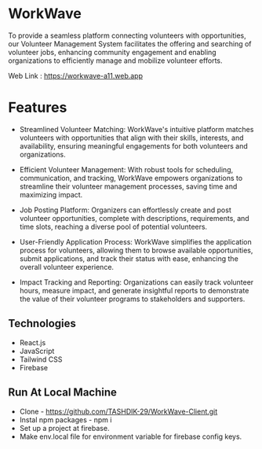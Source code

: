 # WorkWave

To provide a seamless platform connecting volunteers with opportunities, our Volunteer Management System facilitates the offering and searching of volunteer jobs, enhancing community engagement and enabling organizations to efficiently manage and mobilize volunteer efforts.

Web Link :  https://workwave-a11.web.app


# Features

* Streamlined Volunteer Matching: WorkWave's intuitive platform matches volunteers with opportunities that align with 
  their skills, interests, and availability, ensuring meaningful engagements for both volunteers and organizations.

* Efficient Volunteer Management: With robust tools for scheduling, communication, and tracking, WorkWave empowers 
  organizations to streamline their volunteer management processes, saving time and maximizing impact.

* Job Posting Platform: Organizers can effortlessly create and post volunteer opportunities, complete with descriptions,
  requirements, and time slots, reaching a diverse pool of potential volunteers.

* User-Friendly Application Process: WorkWave simplifies the application process for volunteers, allowing them to browse
  available opportunities, submit applications, and track their status with ease, enhancing the overall volunteer experience.

* Impact Tracking and Reporting: Organizations can easily track volunteer hours, measure impact, and generate insightful
  reports to demonstrate the value of their volunteer programs to stakeholders and supporters.


## Technologies

* React.js
* JavaScript
* Tailwind CSS
* Firebase 

## Run At Local Machine

* Clone - https://github.com/TASHDIK-29/WorkWave-Client.git
* Instal npm packages - npm i
* Set up a  project at firebase.
* Make env.local file for environment variable for firebase config keys.